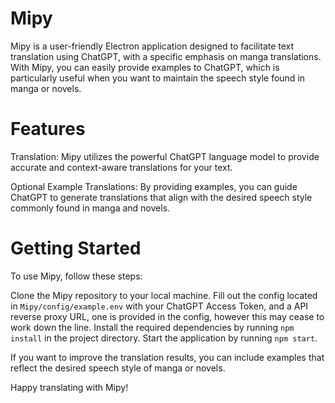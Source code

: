 # Mipy
Mipy is a user-friendly Electron application designed to facilitate text translation using ChatGPT, with a specific emphasis on manga translations. With Mipy, you can easily provide examples to ChatGPT, which is particularly useful when you want to maintain the speech style found in manga or novels.

# Features
Translation: Mipy utilizes the powerful ChatGPT language model to provide accurate and context-aware translations for your text.

Optional Example Translations: By providing examples, you can guide ChatGPT to generate translations that align with the desired speech style commonly found in manga and novels.

# Getting Started
To use Mipy, follow these steps:

Clone the Mipy repository to your local machine.
Fill out the config located in `Mipy/config/example.env` with your ChatGPT Access Token, and a API reverse proxy URL, one is provided in the config, however this may cease to work down the line.
Install the required dependencies by running `npm install` in the project directory.
Start the application by running `npm start`.

If you want to improve the translation results, you can include examples that reflect the desired speech style of manga or novels.

Happy translating with Mipy!
